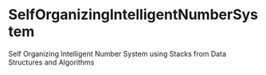 # SelfOrganizingIntelligentNumberSystem
Self Organizing Intelligent Number System using Stacks from Data Structures and Algorithms
